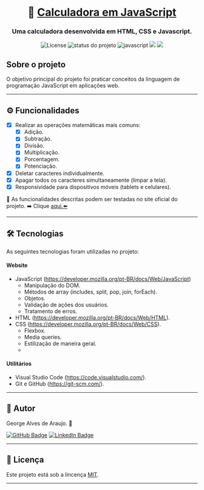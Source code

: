 <h1 align="center">
     🧮 <a href="calculator-delta-eosin.vercel.app" alt="site da calculadora em javascript"> Calculadora em JavaScript </a>
</h1>
<h3 align="center">
    Uma calculadora desenvolvida em HTML, CSS e Javascript. 
</h3>
<p align="center">
     <img alt="License" src="https://img.shields.io/badge/license-MIT-lightgreen">
     <img alt="status do projeto" src="https://img.shields.io/badge/status-conclu%C3%ADdo-blue">
     <img alt="javascript" src="https://img.shields.io/badge/JavaScript-yellow?logo=javascript&logoColor=white">
     <img src="https://img.shields.io/badge/HTML-orange?logo=html">
     <img src="https://img.shields.io/badge/CSS-blue?logo=css">
</p>


## Sobre o projeto

O objetivo principal do projeto foi praticar conceitos da linguagem de programação JavaScript em aplicações web. 

---
## ⚙️ Funcionalidades

- [x] Realizar as operações matemáticas mais comuns:
  - [x] Adição.
  - [x] Subtração.
  - [x] Divisão.
  - [x] Multiplicação.
  - [x] Porcentagem.
  - [x] Potenciação.

- [x] Deletar caracteres individualmente.
- [x] Apagar todos os caracteres simultaneamente (limpar a tela).
- [x] Responsividade para dispositivos móveis (tablets e celulares).

<p> 👀 As funcionalidades descritas podem ser testadas no site oficial do projeto. ➡️ Clique <a href="calculator-delta-eosin.vercel.app">aqui.⬅️ </a></p>

---

## 🛠️ Tecnologias

As seguintes tecnologias foram utilizadas no projeto:

#### **Website** 
- JavaScript (https://developer.mozilla.org/pt-BR/docs/Web/JavaScript)
     - Manipulação do DOM.
     - Métodos de array (includes, split, pop, join, forEach).
     - Objetos.
     - Validação de ações dos usuários.
     - Tratamento de erros.
- HTML (https://developer.mozilla.org/pt-BR/docs/Web/HTML).
- CSS (https://developer.mozilla.org/pt-BR/docs/Web/CSS).
     - Flexbox.
     - Media queries.
     - Estilização de maneira geral.
     - 
#### **Utilitários**

- Visual Studio Code (https://code.visualstudio.com/).
- Git e GitHub (https://git-scm.com/).

--- 


## 🦸 Autor

George Alves de Araujo. 🚀

[![GitHub Badge](https://img.shields.io/badge/GitHub-black?logo=github&logoColor=white&link=mailto%3Ahttps%3A%2F%2Fwww.linkedin.com%2Fin%2Fgeorge-alves-de-araujo-35b58919b%2F
)](https://github.com/GeorgeeAraujo) [![LinkedIn Badge](https://img.shields.io/badge/George-blue?logo=linkedin&logoColor=white&link=mailto%3Ahttps%3A%2F%2Fwww.linkedin.com%2Fin%2Fgeorge-alves-de-araujo-35b58919b%2F
)](https://www.linkedin.com/in/george-alves-de-araujo-35b58919b/)

---

## 📝 Licença

Este projeto está sob a lincença [MIT](./LICENSE).

---


